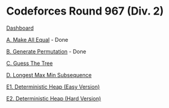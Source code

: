# Codeforces Round 967 (Div. 2)

[Dashboard](https://codeforces.com/contest/2001)

[A. Make All Equal](https://codeforces.com/contest/2001/problem/A) - Done

[B. Generate Permutation](https://codeforces.com/contest/2001/problem/B) - Done

[C. Guess The Tree](https://codeforces.com/contest/2001/problem/C)

[D. Longest Max Min Subsequence](https://codeforces.com/contest/2001/problem/D)

[E1. Deterministic Heap (Easy Version)](https://codeforces.com/contest/2001/problem/E1)

[E2. Deterministic Heap (Hard Version)](https://codeforces.com/contest/2001/problem/E2)
